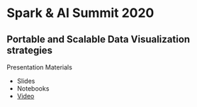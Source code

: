 # Spark & AI Summit 2020 
## Portable and Scalable Data Visualization strategies
Presentation Materials
* Slides
* Notebooks
* [Video](https://databricks.com/session_na20/portable-scalable-data-visualization-techniques-for-apache-spark-and-python-notebook-based-analytics)
